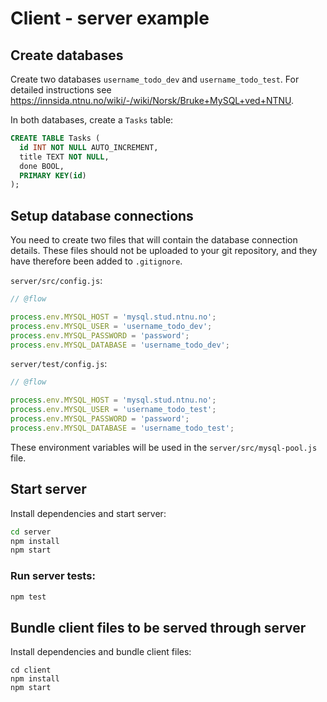 # Client - server example

## Create databases

Create two databases `username_todo_dev` and `username_todo_test`. For detailed instructions see
https://innsida.ntnu.no/wiki/-/wiki/Norsk/Bruke+MySQL+ved+NTNU.

In both databases, create a `Tasks` table:

```sql
CREATE TABLE Tasks (
  id INT NOT NULL AUTO_INCREMENT,
  title TEXT NOT NULL,
  done BOOL,
  PRIMARY KEY(id)
);
```

## Setup database connections

You need to create two files that will contain the database connection details. These files should
not be uploaded to your git repository, and they have therefore been added to `.gitignore`.

`server/src/config.js`:

```js
// @flow

process.env.MYSQL_HOST = 'mysql.stud.ntnu.no';
process.env.MYSQL_USER = 'username_todo_dev';
process.env.MYSQL_PASSWORD = 'password';
process.env.MYSQL_DATABASE = 'username_todo_dev';
```

`server/test/config.js`:

```js
// @flow

process.env.MYSQL_HOST = 'mysql.stud.ntnu.no';
process.env.MYSQL_USER = 'username_todo_test';
process.env.MYSQL_PASSWORD = 'password';
process.env.MYSQL_DATABASE = 'username_todo_test';
```

These environment variables will be used in the `server/src/mysql-pool.js` file.

## Start server

Install dependencies and start server:

```sh
cd server
npm install
npm start
```

### Run server tests:

```sh
npm test
```

## Bundle client files to be served through server

Install dependencies and bundle client files:

```
cd client
npm install
npm start
```

